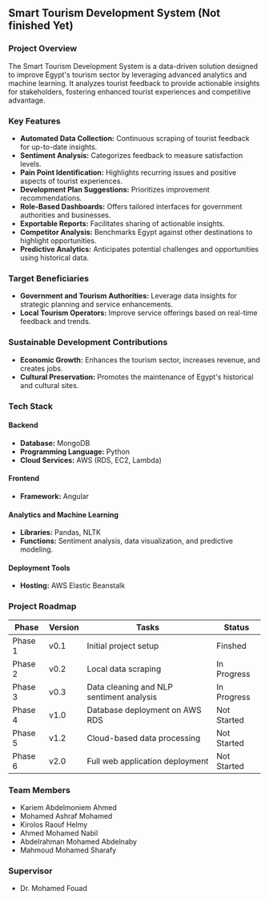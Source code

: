 ﻿## Smart Tourism Development System (Not finished Yet)

### Project Overview

The Smart Tourism Development System is a data-driven solution designed to improve Egypt's tourism sector by leveraging advanced analytics and machine learning. It analyzes tourist feedback to provide actionable insights for stakeholders, fostering enhanced tourist experiences and competitive advantage.

### Key Features

- **Automated Data Collection:** Continuous scraping of tourist feedback for up-to-date insights.
- **Sentiment Analysis:** Categorizes feedback to measure satisfaction levels.
- **Pain Point Identification:** Highlights recurring issues and positive aspects of tourist experiences.
- **Development Plan Suggestions:** Prioritizes improvement recommendations.
- **Role-Based Dashboards:** Offers tailored interfaces for government authorities and businesses.
- **Exportable Reports:** Facilitates sharing of actionable insights.
- **Competitor Analysis:** Benchmarks Egypt against other destinations to highlight opportunities.
- **Predictive Analytics:** Anticipates potential challenges and opportunities using historical data.

### Target Beneficiaries

- **Government and Tourism Authorities:** Leverage data insights for strategic planning and service enhancements.
- **Local Tourism Operators:** Improve service offerings based on real-time feedback and trends.

### Sustainable Development Contributions

- **Economic Growth:** Enhances the tourism sector, increases revenue, and creates jobs.
- **Cultural Preservation:** Promotes the maintenance of Egypt's historical and cultural sites.

### Tech Stack

#### Backend

- **Database:** MongoDB
- **Programming Language:** Python
- **Cloud Services:** AWS (RDS, EC2, Lambda)

#### Frontend

- **Framework:** Angular

#### Analytics and Machine Learning

- **Libraries:** Pandas, NLTK
- **Functions:** Sentiment analysis, data visualization, and predictive modeling.

#### Deployment Tools

- **Hosting:** AWS Elastic Beanstalk

### Project Roadmap

| Phase   | Version | Tasks                                    | Status      |
|---------|---------|------------------------------------------|-------------|
| Phase 1 | v0.1    | Initial project setup                    |   Finshed   |
| Phase 2 | v0.2    | Local data scraping                      | In Progress |
| Phase 3 | v0.3    | Data cleaning and NLP sentiment analysis | In Progress |
| Phase 4 | v1.0    | Database deployment on AWS RDS           | Not Started |
| Phase 5 | v1.2    | Cloud-based data processing              | Not Started |
| Phase 6 | v2.0    | Full web application deployment          | Not Started |


### Team Members

- Kariem Abdelmoniem Ahmed
- Mohamed Ashraf Mohamed
- Kirolos Raouf Helmy
- Ahmed Mohamed Nabil
- Abdelrahman Mohamed Abdelnaby
- Mahmoud Mohamed Sharafy

### Supervisor

- Dr. Mohamed Fouad
